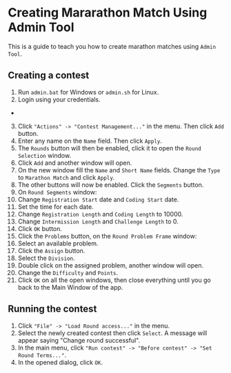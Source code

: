 Creating Mararathon Match Using Admin Tool
================

This is a guide to teach you how to create marathon matches using `Admin Tool`. 

## Creating a contest

1. Run `admin.bat` for Windows or `admin.sh` for Linux.
2. Login using your credentials.
  * 
3. Click `"Actions" -> "Contest Management..."` in the menu. Then click `Add` button. 
4. Enter any name on the `Name` field. Then click `Apply`. 
5. The `Rounds` button will then be enabled, click it to open the `Round Selection` window.
6. Click `Add` and another window will open. 
7. On the new window fill the `Name` and `Short Name` fields. Change the `Type` to `Marathon Match` and click `Apply`.
8. The other buttons will now be enabled. Click the `Segments` button.
9. On `Round Segments` window: 
 1. Change `Registration Start` date and `Coding Start` date.
 2. Set the time for each date.
 2. Change `Registration Length` and `Coding Length` to 10000.
 3. Change `Intermission Length` and `Challenge Length` to 0.
 4. Click `OK` button.
9. Click the `Problems` button, on the `Round Problem Frame` window:
 1. Select an available problem.
 2. Click the `Assign` button.
 3. Select the `Division`.
 4. Double click on the assigned problem, another window will open.
 5. Change the `Difficulty` and `Points`.
 6. Click `OK` on all the open windows, then close everything until you go back to the Main Window of the app.

## Running the contest

1. Click `"File" -> "Load Round access..."` in the menu.
2. Select the newly created contest then click `Select`. A message will appear saying "Change round successful".
3. In the main menu, click `"Run contest" -> "Before contest" -> "Set Round Terms..."`.
4. In the opened dialog, click `OK`.

